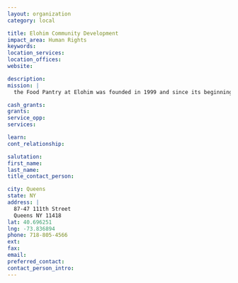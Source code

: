 ```yaml
---
layout: organization
category: local

title: Elohim Community Development
impact_area: Human Rights
keywords: 
location_services: 
location_offices: 
website: 

description: 
mission: |
  the Food Pantry at Elohim was founded in 1999 and since its beginning we have grown into one of Queens' largest mutli-service food pantries.   

cash_grants: 
grants: 
service_opp: 
services: 

learn: 
cont_relationship: 

salutation: 
first_name: 
last_name: 
title_contact_person: 

city: Queens
state: NY
address: |
  87-47 111th Street    
  Queens NY 11418
lat: 40.696251
lng: -73.836894
phone: 718-805-4566
ext: 
fax: 
email: 
preferred_contact: 
contact_person_intro: 
---
```

